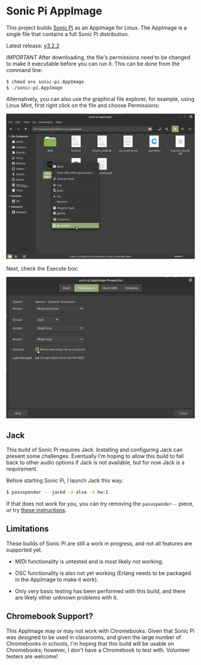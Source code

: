 # Sonic Pi AppImage

This project builds [Sonic Pi](https://sonic-pi.net/) as an AppImage
for Linux. The AppImage is a single file that contains a full Sonic Pi
distribution.

Latest release: [v3.2.2](https://github.com/spencerschumann/sonic-pi-appimage/releases/download/v3.2.2-001/sonic-pi.AppImage)

*IMPORTANT* After downloading, the file's permissions need to be
 changed to make it executable before you can run it. This can be done
 from the command line:

```shell
$ chmod a+x sonic-pi.AppImage
$ ./sonic-pi.AppImage
```

Alternatively, you can also use the graphical file explorer, for
example, using Linux Mint, first right click on the file and choose
Permissions:

![permissions context menu](images/permissions.png)

Next, check the Execute box:

![set execute permission](images/executable.png)


## Jack

This build of Sonic Pi requires Jack. Installing and configuring Jack
can present some challenges. Eventually I'm hoping to allow this build
to fall back to other audio options if Jack is not available, but for
now Jack is a requirement.

Before starting Sonic Pi, I launch Jack this way:

```bash
$ pasuspender -- jackd -d alsa -d hw:1
```

If that does not work for you, you can try removing the `pasuspender--`
piece, or try [these instructions](https://github.com/overtone/overtone/wiki/Installing-and-starting-jack).


## Limitations

These builds of Sonic Pi are still a work in progress, and not all
features are supported yet.

* MIDI functionality is untested and is most likely not working.

* OSC functionality is also not yet working (Erlang needs to be
  packaged in the AppImage to make it work).

* Only very basic testing has been performed with this build, and
  there are likely other unknown problems with it.


## Chromebook Support?

This AppImage may or may not work with Chromebooks. Given that Sonic
Pi was designed to be used in classrooms, and given the large number
of Chromebooks in schools, I'm hoping that this build will be usable
on Chromebooks; however, I don't have a Chromebook to test
with. Volunteer testers are welcome!
